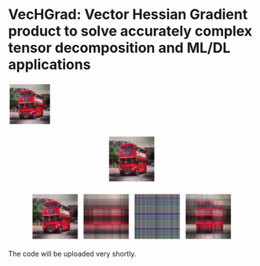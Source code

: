 # VecHGrad: Vector Hessian Gradient product to solve accurately complex tensor decomposition and ML/DL applications

![alt](https://github.com/dagrate/vechgrad/blob/master/images/bus_als.png "Here is the Title text")

<p align="middle">
  <img alt="ALS" src="https://github.com/dagrate/vechgrad/blob/master/images/bus_als.png" width="100px" alt="ALS" title="ALS" >  
</p>

<p align="middle">
  <img src="https://github.com/dagrate/vechgrad/blob/master/images/bus_als.png" width="100" />
  <img src="https://github.com/dagrate/vechgrad/blob/master/images/bus_sgd.png" width="100"/>
  <img src="https://github.com/dagrate/vechgrad/blob/master/images/bus_nag.png" width="100"/>
  <img src="https://github.com/dagrate/vechgrad/blob/master/images/bus_adam.png" width="100"/>
</p>

The code will be uploaded very shortly.
